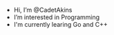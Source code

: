 - Hi, I’m @CadetAkins
- I’m interested in Programming
- I'm currently learing Go and C++

<!---
CadetAkins/CadetAkins is a ✨ special ✨ repository because its `README.md` (this file) appears on your GitHub profile.
You can click the Preview link to take a look at your changes.
--->
